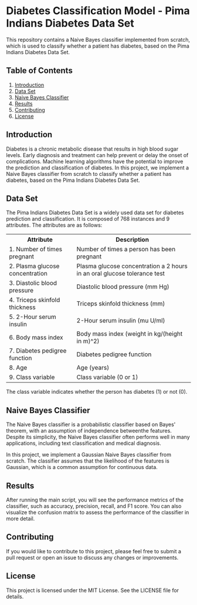 <h1>Diabetes Classification Model - Pima Indians Diabetes Data Set</h1>

This repository contains a Naive Bayes classifier implemented from scratch, which is used to classify whether a patient has diabetes, based on the Pima Indians Diabetes Data Set.

<h2>Table of Contents</h2>

<ol>
<li><a href="#introduction">Introduction</a></li>
<li><a href="#data-set">Data Set</a></li>
<li><a href="#naive-bayes-classifier">Naive Bayes Classifier</a></li>
<li><a href="#results">Results</a></li>
<li><a href="#contributing">Contributing</a></li>
<li><a href="#license">License</a></li>
</ol>

<h2 id="introduction">Introduction</h2>

Diabetes is a chronic metabolic disease that results in high blood sugar levels. Early diagnosis and treatment can help prevent or delay the onset of complications. Machine learning algorithms have the potential to improve the prediction and classification of diabetes. In this project, we implement a Naive Bayes classifier from scratch to classify whether a patient has diabetes, based on the Pima Indians Diabetes Data Set.

<h2 id="data-set">Data Set</h2>

The Pima Indians Diabetes Data Set is a widely used data set for diabetes prediction and classification. It is composed of 768 instances and 9 attributes. The attributes are as follows:

<table>
<tr>
<th>Attribute</th>
<th>Description</th>
</tr>
<tr>
<td>1. Number of times pregnant</td>
<td>Number of times a person has been pregnant</td>
</tr>
<tr>
<td>2. Plasma glucose concentration</td>
<td>Plasma glucose concentration a 2 hours in an oral glucose tolerance test</td>
</tr>
<tr>
<td>3. Diastolic blood pressure</td>
<td>Diastolic blood pressure (mm Hg)</td>
</tr>
<tr>
<td>4. Triceps skinfold thickness</td>
<td>Triceps skinfold thickness (mm)</td>
</tr>
<tr>
<td>5. 2-Hour serum insulin</td>
<td>2-Hour serum insulin (mu U/ml)</td>
</tr>
<tr>
<td>6. Body mass index</td>
<td>Body mass index (weight in kg/(height in m)^2)</td>
</tr>
<tr>
<td>7. Diabetes pedigree function</td>
<td>Diabetes pedigree function</td>
</tr>
<tr>
<td>8. Age</td>
<td>Age (years)</td>
</tr>
<tr>
<td>9. Class variable</td>
<td>Class variable (0 or 1)</td>
</tr>
</table>

The class variable indicates whether the person has diabetes (1) or not (0).

<h2 id="naive-bayes-classifier">Naive Bayes Classifier</h2>

The Naive Bayes classifier is a probabilistic classifier based on Bayes' theorem, with an assumption of independence betweenthe features. Despite its simplicity, the Naive Bayes classifier often performs well in many applications, including text classification and medical diagnosis.

In this project, we implement a Gaussian Naive Bayes classifier from scratch. The classifier assumes that the likelihood of the features is Gaussian, which is a common assumption for continuous data.

<h2 id="results">Results</h2>

After running the main script, you will see the performance metrics of the classifier, such as accuracy, precision, recall, and F1 score. You can also visualize the confusion matrix to assess the performance of the classifier in more detail.

<h2 id="contributing">Contributing</h2>

If you would like to contribute to this project, please feel free to submit a pull request or open an issue to discuss any changes or improvements.

<h2 id="license">License</h2>

This project is licensed under the MIT License. See the LICENSE file for details.
